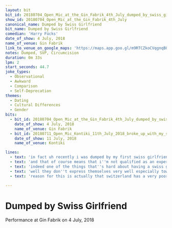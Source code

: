 ```yaml
---
layout: bit
bit_id: 20180704_Open_Mic_at_the_Gin_Fabrik_4th_July_dumped_by_swiss_girlfriend
show_id: 20180704_Open_Mic_at_the_Gin_Fabrik_4th_July
canonical_name: Dumped by Swiss Girlfriend
bit_name: Dumped by Swiss Girlfriend
comedian: 'Harry Fücks'
date_of_show: 4 July, 2018
name_of_venue: Gin Fabrik
link_to_venue_on_google_maps: 'https://maps.app.goo.gl/m9RTCZkoCVqgnqB88'
notes: Dumped, SVP, Circumcision
duration: 0m 33s
lpm: 2
start_seconds: 44.7
joke_types:
  - Observational
  - Awkward
  - Comparison
  - Self-Deprecation
themes:
  - Dating
  - Cultural Differences
  - Gender
bits:
  - bit_id: 20180704_Open_Mic_at_the_Gin_Fabrik_4th_July_dumped_by_swiss_girlfriend
    date_of_show: 4 July, 2018
    name_of_venue: Gin Fabrik
  - bit_id: 20180711_Open_Mic_Kontiki_11th_July_2018_broke_up_with_my_swiss_girlfriend
    date_of_show: 11 July, 2018
    name_of_venue: Kontiki

lines:
  - text: 'in fact uh recently i was dumped by my first swiss girlfriend after four and a half years'
  - text: 'and that of course means that i''m not qualified as an expert on all swiss women'
  - text: 'indeed one of the things that''s hard about having a swiss girlfriend is they don''t communicate very'
  - text: 'well they don''t express themselves very well especially towards men and the surprising'
  - text: 'reason for this is actually that switzerland has a very poor track record on women''s rights'

---
```


# Dumped by Swiss Girlfriend

Performance at Gin Fabrik on 4 July, 2018
